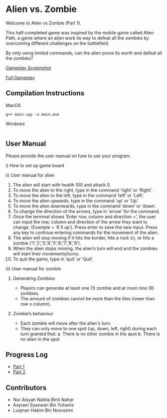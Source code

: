 # Alien vs. Zombie

Welcome to Alien vs Zombie (Part 1). 

This half-completed game was inspired by the mobile game called Alien Path, a 
game where an alien work its way to defeat all the zombies by overcoming 
different challenges on the battlefield.

By only using limited commands, can the alien prove its worth and defeat all the zombies?

[Gameplay Screenshot](ss.JPG)

[Full Gameplay](https://youtu.be/h8DLofLM7No)

## Compilation Instructions

MacOS

```
g++ main.cpp -o main.exe
```

Windows
```

```

## User Manual

Please provide the user manual on how to use your program.

i) How to set up game board

ii) User manual for alien

1. The alien will start with health 100 and attack 0. 
2. To move the alien to the right, type in the command ‘right’ or ‘Right’.
3. To move the alien to the left, type in the command ‘left’ or ‘Left’.
4. To move the alien upwards, type in the command ‘up’ or ‘Up’.
5. To move the alien downwards, type in the command ‘down’ or ‘down’.
6. To change the direction of the arrows, type in ‘arrow’ for the command. 
7. Once the terminal shows ‘Enter row, column and direction =’, the user can input the row, column and direction of the  arrow they want to change. (Example = ‘6 5 up’). Press enter to save the new input. Press any key to continue entering commands for the movement of the alien.
8. The alien will stop moving if it hits the border, hits a rock (r), or hits a zombie (‘1’,’2’,’3’,’4’,’5’,’6’,’7’,’8’,’9’).
9. When the alien stops moving, the alien’s turn will end and the zombies will start their movements/turns.
10. To quit the game, type in ‘quit’ or ‘Quit’.

iii) User manual for zombie
    
1. Generating Zombies
    - Players can generate at least one (1) zombie and at most nine (9) zombies. 
    - The amount of zombies cannot be more than the tiles (lower than row x column).

2. Zombie’s behaviour
    - Each zombie will move after the alien's turn.
    - They can only move to one spot (up, down, left, right) during each turn granted that:
        a. There is no other zombie in the spot
        b. There is no alien in the spot


## Progress Log

- [Part 1](PART1.md)
- [Part 2](PART2.md)

## Contributors

- Nur Aisyah Nabila Binti Nahar
- Asyrani Syazwan Bin Yuhanis
- Luqman Hakim Bin Noorazmi




